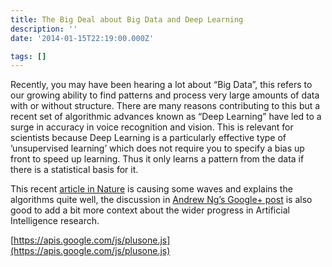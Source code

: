 ```yaml
---
title: The Big Deal about Big Data and Deep Learning
description: ''
date: '2014-01-15T22:19:00.000Z'

tags: []
---
```


Recently, you may have been hearing a lot about “Big Data”, this refers to our growing ability to find patterns and process very large amounts of data with or without structure. There are many reasons contributing to this but a recent set of algorithmic advances known as “Deep Learning” have led to a surge in accuracy in voice recognition and vision. This is relevant for scientists because Deep Learning is a particularly effective type of ’unsupervised learning’ which does not require you to specify a bias up front to speed up learning. Thus it only learns a pattern from the data if there is a statistical basis for it.  
  
  
This recent [article in Nature](http://www.nature.com/news/computer-science-the-learning-machines-1.14481?WT.mc_id=TWT_NatureNews) is causing some waves and explains the algorithms quite well, the discussion in [Andrew Ng’s Google+ post](https://plus.google.com/b/105917944266111687812/113710395888978478005/posts/KqXAB1sfi6b) is also good to add a bit more context about the wider progress in Artificial Intelligence research.  
  
[https://apis.google.com/js/plusone.js](https://apis.google.com/js/plusone.js)
